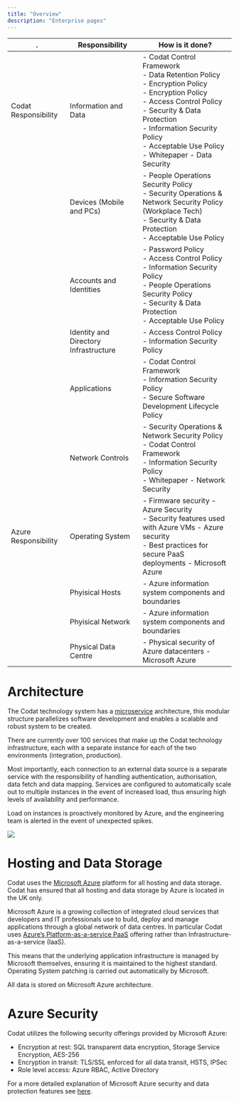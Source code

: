 ```yaml
---
title: "Overview"
description: "Enterprise pages"
---
```


|  .                   | Responsibility           | How is it done?              |
|----------------------|--------------------------|------------------------------|
| Codat Responsibility | Information and Data     | - Codat Control Framework <br /> - Data Retention Policy <br /> - Encryption Policy <br /> - Encryption Policy <br /> - Access Control Policy <br /> - Security & Data Protection <br /> - Information Security Policy <br /> - Acceptable Use Policy <br /> - Whitepaper - Data Security   |
|                      | Devices (Mobile and PCs) | - People Operations Security Policy <br /> - Security Operations & Network Security Policy (Workplace Tech) <br /> - Security & Data Protection <br /> - Acceptable Use Policy |
|                      | Accounts and Identities  | - Password Policy <br /> - Access Control Policy <br /> - Information Security Policy <br /> - People Operations Security Policy <br /> - Security & Data Protection <br /> - Acceptable Use Policy |
|                      | Identity and Directory Infrastructure  | - Access Control Policy <br /> - Information Security Policy |
|                      | Applications             | - Codat Control Framework <br /> - Information Security Policy <br /> - Secure Software Development Lifecycle Policy |
|                      | Network Controls         | - Security Operations & Network Security Policy <br /> - Codat Control Framework <br /> - Information Security Policy <br /> - Whitepaper - Network Security |
| Azure Responsibility | Operating System         | - Firmware security - Azure Security <br /> - Security features used with Azure VMs - Azure security <br /> - Best practices for secure PaaS deployments - Microsoft Azure|
|                      | Phyisical Hosts          | - Azure information system components and boundaries|
|                      | Phyisical Network        | - Azure information system components and boundaries |
|                      | Physical Data Centre     | - Physical security of Azure datacenters - Microsoft Azure |



# Architecture 

The Codat technology system has a [microservice](https://en.wikipedia.org/wiki/Microservices) architecture, this modular structure parallelizes software development and enables a scalable and robust system to be created.

There are currently over 100 services that make up the Codat technology infrastructure, each with a separate instance for each of the two environments (integration, production). 

Most importantly, each connection to an external data source is a separate service with the responsibility of handling authentication, authorisation, data fetch and data mapping. Services are configured to automatically scale out to multiple instances in the event of increased load, thus ensuring high levels of availability and performance. 

Load on instances is proactively monitored by Azure, and the engineering team is alerted in the event of unexpected spikes.

![](/img/enterprise/architecture/architecture.png)

# Hosting and Data Storage

Codat uses the [Microsoft Azure](https://azure.microsoft.com/en-us/) platform for all hosting and data storage.  Codat has ensured that all hosting and data storage by Azure is located in the UK only.

Microsoft Azure is a growing collection of integrated cloud services that developers and IT professionals use to build, deploy and manage applications through a global network of data centres.
In particular Codat uses [Azure’s Platform-as-a-service PaaS](https://azure.microsoft.com/en-gb/overview/what-is-paas/) offering rather than Infrastructure-as-a-service (IaaS). 

This means that the underlying application infrastructure is managed by Microsoft themselves, ensuring it is maintained to the highest standard. Operating System patching is carried out automatically by Microsoft.

All data is stored on Microsoft Azure architecture.

# Azure Security
Codat utilizes the following security offerings provided by Microsoft Azure:
 - Encryption at rest: SQL transparent data encryption, Storage Service Encryption, AES-256
 - Encryption in transit: TLS/SSL enforced for all data transit, HSTS, IPSec
 - Role level access: Azure RBAC, Active Directory

For a more detailed explanation of Microsoft Azure security and data protection features see [here](https://www.microsoft.com/en-us/trustcenter/).